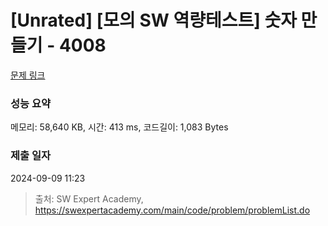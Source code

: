 # [Unrated] [모의 SW 역량테스트] 숫자 만들기 - 4008 

[문제 링크](https://swexpertacademy.com/main/code/problem/problemDetail.do?contestProbId=AWIeRZV6kBUDFAVH) 

### 성능 요약

메모리: 58,640 KB, 시간: 413 ms, 코드길이: 1,083 Bytes

### 제출 일자

2024-09-09 11:23



> 출처: SW Expert Academy, https://swexpertacademy.com/main/code/problem/problemList.do